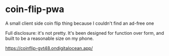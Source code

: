 # coin-flip-pwa
A small client side coin flip thing because I couldn't find an ad-free one

Full disclosure: it's not pretty. It's been designed for function over form, and built to be a reasonable size on my phone.

https://coinflip-gvt48.ondigitalocean.app/
